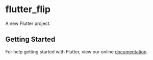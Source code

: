 # flutter_flip

A new Flutter project.

## Getting Started

For help getting started with Flutter, view our online
[documentation](https://flutter.io/).

